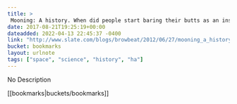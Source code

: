 ```yaml
---
title: > 
 Mooning: A history. When did people start baring their butts as an insult?
date: 2017-08-21T19:25:19+00:00
dateadded: 2022-04-13 22:45:37 -0400
link: "http://www.slate.com/blogs/browbeat/2012/06/27/mooning_a_history_when_did_people_start_baring_their_butts_as_an_insult_.html"
bucket: bookmarks
layout: urlnote
tags: ["space", "science", "history", "ha"]
--- 
```

No Description
 <!-- end excerpt --> 
<div class='bucket'>[[bookmarks|buckets/bookmarks]]</div> 

